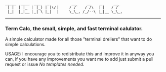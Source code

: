 ```
_____  ____  ___   _          __     __    _     __   
 | |  | |_  | |_) | |\/|     / /`   / /\  | |   / /`  
 |_|  |_|__ |_| \ |_|  |     \_\_, /_/--\ |_|__ \_\_,
```
***
### Term Calc, the small, simple, and fast terminal calulator.
A simple calculator made for all those "terminal drellers" that want to do simple calculations.

USAGE:
I encourage you to redistribute this and improve it in anyway you can, if you have any improvements you want me to add just submit a pull request or issue _No templates needed_.
